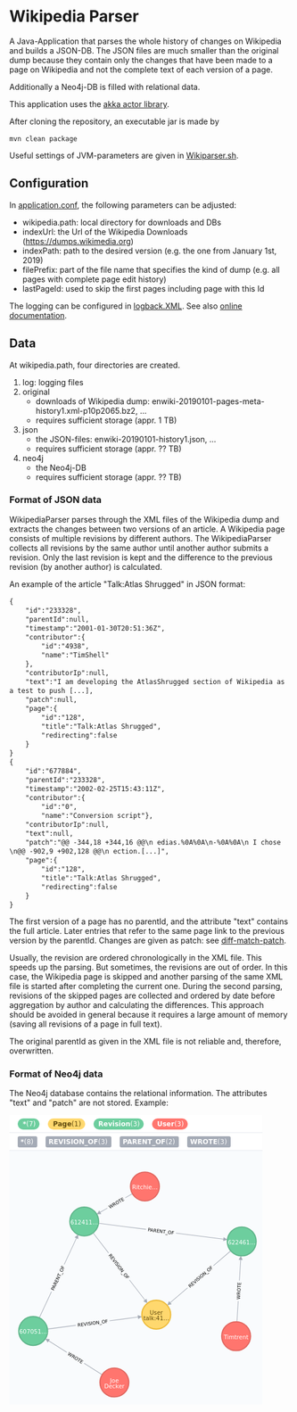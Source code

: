 # Wikipedia Parser

A Java-Application that parses the whole history of changes on Wikipedia and builds a JSON-DB. The JSON files are much smaller than the original dump because they contain only the changes that have been made to a page on Wikipedia and not the complete text of each version of a page. 

Additionally a Neo4j-DB is filled with relational data. 

This application uses the [akka actor library](https://akka.io/). 

After cloning the repository, an executable jar is made by

```
mvn clean package
```

Useful settings of JVM-parameters are given in [Wikiparser.sh](Wikiparser.sh).

## Configuration

In [application.conf](src/main/resources/application.conf), the following parameters can be adjusted:
- wikipedia.path: local directory for downloads and DBs
- indexUrl: the Url of the Wikipedia Downloads (https://dumps.wikimedia.org)
- indexPath: path to the desired version (e.g. the one from January 1st, 2019)
- filePrefix: part of the file name that specifies the kind of dump (e.g. all pages with complete page edit history)
- lastPageId: used to skip the first pages including page with this Id

The logging can be configured in [logback.XML](src/main/resources/logback.xml). See also [online documentation](https://logback.qos.ch/manual/configuration.html).

## Data

At wikipedia.path, four directories are created.

1. log: logging files
2. original
    - downloads of Wikipedia dump: enwiki-20190101-pages-meta-history1.xml-p10p2065.bz2, ...
    - requires sufficient storage (appr. 1 TB)
3. json
    - the JSON-files: enwiki-20190101-history1.json, ...
    - requires sufficient storage (appr. ?? TB) 
4. neo4j
    - the Neo4j-DB
    - requires sufficient storage (appr. ?? TB)
    
### Format of JSON data

WikipediaParser parses through the XML files of the Wikipedia dump and extracts the changes between two versions of an article. A Wikipedia page consists of multiple revisions by different authors. The WikipediaParser collects all revisions by the same author until another author submits a revision. Only the last revision is kept and the difference to the previous revision (by another author) is calculated.

An example of the article "Talk:Atlas Shrugged" in JSON format:

```
{
	"id":"233328",
	"parentId":null,
	"timestamp":"2001-01-30T20:51:36Z",
	"contributor":{
		"id":"4938",
		"name":"TimShell"
	},
	"contributorIp":null,
	"text":"I am developing the AtlasShrugged section of Wikipedia as a test to push [...],
	"patch":null,
	"page":{
		"id":"128",
		"title":"Talk:Atlas Shrugged",
		"redirecting":false
	}
}
{
	"id":"677884",
	"parentId":"233328",
	"timestamp":"2002-02-25T15:43:11Z",
	"contributor":{
		"id":"0",
		"name":"Conversion script"},
	"contributorIp":null,
	"text":null,
	"patch":"@@ -344,18 +344,16 @@\n edias.%0A%0A\n-%0A%0A\n I chose \n@@ -902,9 +902,128 @@\n ection.[...]",
	"page":{
		"id":"128",
		"title":"Talk:Atlas Shrugged",
		"redirecting":false
	}
}
```

The first version of a page has no parentId, and the attribute "text" contains the full article. Later entries that refer to the same page link to the previous version by the parentId. Changes are given as patch: see [diff-match-patch](https://github.com/google/diff-match-patch).

Usually, the revision are ordered chronologically in the XML file. This speeds up the parsing. But sometimes, the revisions are out of order. In this case, the Wikipedia page is skipped and another parsing of the same XML file is started after completing the current one. During the second parsing, revisions of the skipped pages are collected and ordered by date before aggregation by author and calculating the differences. This approach should be avoided in general because it requires a large amount of memory (saving all revisions of a page in full text).
 
The original parentId as given in the XML file is not reliable and, therefore, overwritten.

### Format of Neo4j data

The Neo4j database contains the relational information. The attributes "text" and "patch" are not stored. Example: 

![](neo4jExample.png)

